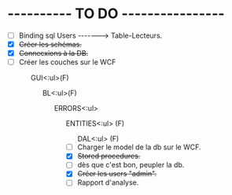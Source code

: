 # ---------- TO DO ----------------

- [ ] Binding sql Users -------> Table-Lecteurs.
- [x] ~~Créer les schémas.~~
- [x] ~~Connecxions à la DB.~~
- [ ] Créer les couches sur le WCF
        <ul>GUI<:ul>(F)
        <ul>BL<:ul>(F)
        <ul>ERRORS<:ul>
        <ul>ENTITIES<:ul> (F)
        <ul>DAL<:ul> (F)
- [ ] Charger le model de la db sur le WCF.
- [x] ~~Stored procedures.~~
- [ ] dès que c'est bon, peupler la db.
- [x] ~~Créer les users "admin".~~
- [ ] Rapport d'analyse.
